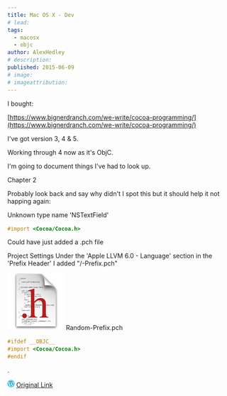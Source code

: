 ```yaml
---
title: Mac OS X - Dev
# lead:
tags:
  - macosx
  - objc
author: AlexHedley
# description:
published: 2015-06-09
# image:
# imageattribution:
---
```


I bought:

[https://www.bignerdranch.com/we-write/cocoa-programming/](https://www.bignerdranch.com/we-write/cocoa-programming/)

I've got version 3, 4 & 5.

Working through 4 now as it's ObjC.

I'm going to document things I've had to look up.

Chapter 2

Probably look back and say why didn't I spot this but it should help it not happing again:

Unknown type name 'NSTextField'

```objectivec
#import <Cocoa/Cocoa.h>
```

Could have just added a .pch file

Project Settings Under the 'Apple LLVM 6.0 - Language' section in the 'Prefix Header' I added "<PROJECTNAME>/<PROJECTNAME>-Prefix.pch"

![h](images/h.png) Random-Prefix.pch

```objectivec
#ifdef __OBJC__
#import <Cocoa/Cocoa.h>
#endif
```

.

![Wordpress](../images/wordpress.png "Wordpress") [Original Link](https://alexhedley.wordpress.com/2015/06/09/mac-os-x-dev/)
